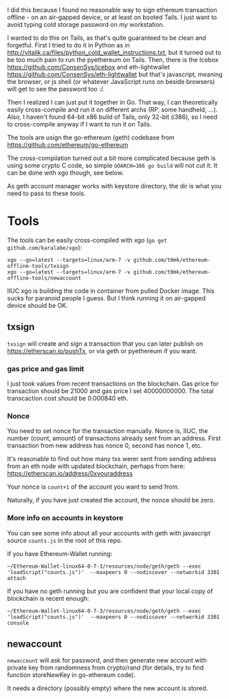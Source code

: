 I did this because I found no reasonable way to sign ethereum transaction offline - on an air-gapped device, or at least on booted Tails. I just want to avoid typing cold storage password on my workstation.

I wanted to do this on Tails, as that's quite guaranteed to be clean and forgetful. First I tried to do it in Python as in http://vitalik.ca/files/python_cold_wallet_instructions.txt, but it turned out to be too much pain to run the pyethereum on Tails. Then, there is the Icebox https://github.com/ConsenSys/icebox and eth-lightwallet https://github.com/ConsenSys/eth-lightwallet but that's javascript, meaning the browser, or js shell (or whatever JavaScript runs on beside browsers) will get to see the password too :/.

Then I realized I can just put it together in Go. That way, I can theoretically easily cross-compile and run it on different archs (RP, some handheld, ...). Also, I haven't found 64-bit x86 build of Tails, only 32-bit (i386), so I need to cross-compile anyway if I want to run it on Tails.

The tools are usign the go-ethereum (geth) codebase from https://github.com/ethereum/go-ethereum

The cross-compilation turned out a bit more complicated because geth is using some crypto C code, so simple `GOARCH=386 go build` will not cut it. It can be done with xgo though, see below.

As geth account manager works with keystore directory, the dir is what you need to pass to these tools.

# Tools

The tools can be easily cross-compiled with xgo (`go get github.com/karalabe/xgo`):

```
xgo --go=latest --targets=linux/arm-7 -v github.com/t0mk/ethereum-offline-tools/txsign
xgo --go=latest --targets=linux/arm-7 -v github.com/t0mk/ethereum-offline-tools/newaccount
```

IIUC xgo is building the code in container from pulled Docker image. This sucks for paranoid people I guess. But I think running it on air-gapped device should be OK.

## txsign

`txsign` will create and sign a transaction that you can later publish on https://etherscan.io/pushTx, or via geth or pyethereum if you want.

### gas price and gas limit

I just took values from recent transactions on the blockchain. Gas price for transaction should be 21000 and gas price I set 40000000000. The total transcaction cost should be 0.000840 eth.

### Nonce

You need to set nonce for the transaction manually. Nonce is, IIUC, the number (count, amount) of transactions already sent from an address. First transaction from new address has nonce 0, second has nonce 1, etc.

It's reasonable to find out how many txs werer sent from sending address from an eth node with updated blockchain, perhaps from here: https://etherscan.io/address/0xyouraddress

Your nonce is `count+1` of the account you want to send from.

Naturally, if you have just created the account, the nonce should be zero.

### More info on accounts in keystore

You can see some info about all your accounts with geth with javascript source `counts.js` in the root of this repo.

If you have Ethereum-Wallet running:

```
~/Ethereum-Wallet-linux64-0-7-3/resources/node/geth/geth --exec 'loadScript("counts.js")'  --maxpeers 0 --nodiscover --networkid 3301 attach
```

If you have no geth running but you are confident that your local copy of blockchain is recent enough:

```
~/Ethereum-Wallet-linux64-0-7-3/resources/node/geth/geth --exec 'loadScript("counts.js")'  --maxpeers 0 --nodiscover --networkid 3301 console
```


## newaccount
`newaccount` will ask for password, and then generate new account with private key from randomness from crypto/rand (for details, try to find function storeNewKey in go-ethereum code).

It needs a directory (possibly empty) where the new account is stored.


